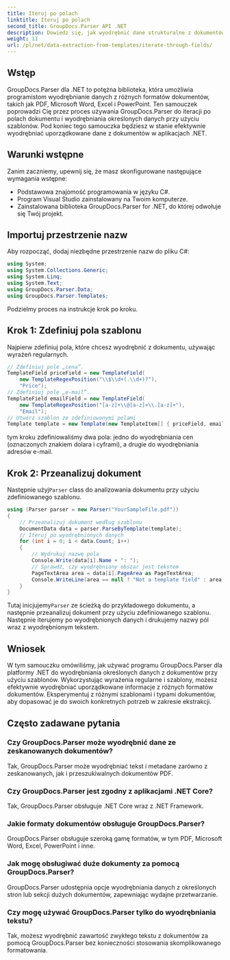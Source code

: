 ```yaml
---
title: Iteruj po polach
linktitle: Iteruj po polach
second_title: GroupDocs.Parser API .NET
description: Dowiedz się, jak wyodrębnić dane strukturalne z dokumentów za pomocą GroupDocs.Parser dla .NET. Ulepsz swoje aplikacje .NET dzięki możliwościom ekstrakcji danych z dokumentów.
weight: 11
url: /pl/net/data-extraction-from-templates/iterate-through-fields/
---
```

## Wstęp
GroupDocs.Parser dla .NET to potężna biblioteka, która umożliwia programistom wyodrębnianie danych z różnych formatów dokumentów, takich jak PDF, Microsoft Word, Excel i PowerPoint. Ten samouczek poprowadzi Cię przez proces używania GroupDocs.Parser do iteracji po polach dokumentu i wyodrębniania określonych danych przy użyciu szablonów. Pod koniec tego samouczka będziesz w stanie efektywnie wyodrębniać uporządkowane dane z dokumentów w aplikacjach .NET.
## Warunki wstępne
Zanim zaczniemy, upewnij się, że masz skonfigurowane następujące wymagania wstępne:
- Podstawowa znajomość programowania w języku C#.
- Program Visual Studio zainstalowany na Twoim komputerze.
- Zainstalowana biblioteka GroupDocs.Parser for .NET, do której odwołuje się Twój projekt.

## Importuj przestrzenie nazw
Aby rozpocząć, dodaj niezbędne przestrzenie nazw do pliku C#:
```csharp
using System;
using System.Collections.Generic;
using System.Linq;
using System.Text;
using GroupDocs.Parser.Data;
using GroupDocs.Parser.Templates;
```
Podzielmy proces na instrukcje krok po kroku.
## Krok 1: Zdefiniuj pola szablonu
Najpierw zdefiniuj pola, które chcesz wyodrębnić z dokumentu, używając wyrażeń regularnych.
```csharp
// Zdefiniuj pole „cena”.
TemplateField priceField = new TemplateField(
    new TemplateRegexPosition("\\$\\d+(.\\d+)?"),
    "Price");
// Zdefiniuj pole „e-mail”.
TemplateField emailField = new TemplateField(
    new TemplateRegexPosition("[a-z]+\\@[a-z]+\\.[a-z]+"),
    "Email");
// Utwórz szablon ze zdefiniowanymi polami
Template template = new Template(new TemplateItem[] { priceField, emailField });
```
tym kroku zdefiniowaliśmy dwa pola: jedno do wyodrębniania cen (oznaczonych znakiem dolara i cyframi), a drugie do wyodrębniania adresów e-mail.
## Krok 2: Przeanalizuj dokument
 Następnie użyj`Parser` class do analizowania dokumentu przy użyciu zdefiniowanego szablonu.
```csharp
using (Parser parser = new Parser("YourSampleFile.pdf"))
{
    // Przeanalizuj dokument według szablonu
    DocumentData data = parser.ParseByTemplate(template);
    // Iteruj po wyodrębnionych danych
    for (int i = 0; i < data.Count; i++)
    {
        // Wydrukuj nazwę pola
        Console.Write(data[i].Name + ": ");
        // Sprawdź, czy wyodrębniony obszar jest tekstem
        PageTextArea area = data[i].PageArea as PageTextArea;
        Console.WriteLine(area == null ? "Not a template field" : area.Text);
    }
}
```
 Tutaj inicjujemy`Parser` ze ścieżką do przykładowego dokumentu, a następnie przeanalizuj dokument przy użyciu zdefiniowanego szablonu. Następnie iterujemy po wyodrębnionych danych i drukujemy nazwy pól wraz z wyodrębnionym tekstem.
## Wniosek
W tym samouczku omówiliśmy, jak używać programu GroupDocs.Parser dla platformy .NET do wyodrębniania określonych danych z dokumentów przy użyciu szablonów. Wykorzystując wyrażenia regularne i szablony, możesz efektywnie wyodrębniać uporządkowane informacje z różnych formatów dokumentów. Eksperymentuj z różnymi szablonami i typami dokumentów, aby dopasować je do swoich konkretnych potrzeb w zakresie ekstrakcji.

## Często zadawane pytania
### Czy GroupDocs.Parser może wyodrębnić dane ze zeskanowanych dokumentów?
Tak, GroupDocs.Parser może wyodrębniać tekst i metadane zarówno z zeskanowanych, jak i przeszukiwalnych dokumentów PDF.
### Czy GroupDocs.Parser jest zgodny z aplikacjami .NET Core?
Tak, GroupDocs.Parser obsługuje .NET Core wraz z .NET Framework.
### Jakie formaty dokumentów obsługuje GroupDocs.Parser?
GroupDocs.Parser obsługuje szeroką gamę formatów, w tym PDF, Microsoft Word, Excel, PowerPoint i inne.
### Jak mogę obsługiwać duże dokumenty za pomocą GroupDocs.Parser?
GroupDocs.Parser udostępnia opcje wyodrębniania danych z określonych stron lub sekcji dużych dokumentów, zapewniając wydajne przetwarzanie.
### Czy mogę używać GroupDocs.Parser tylko do wyodrębniania tekstu?
Tak, możesz wyodrębnić zawartość zwykłego tekstu z dokumentów za pomocą GroupDocs.Parser bez konieczności stosowania skomplikowanego formatowania.